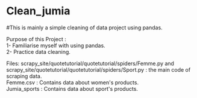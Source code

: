 # Clean_jumia

#This is mainly a simple cleaning of data project using pandas.

Purpose of this Project :\
1- Familiarise myself with using pandas.\
2- Practice data cleaning.

Files:
scrapy_site/quotetutorial/quotetutorial/spiders/Femme.py and scrapy_site/quotetutorial/quotetutorial/spiders/Sport.py : the main code of scraping data.\
Femme.csv : Contains data about women's products.\
Jumia_sports : Contains data about sport's products.
